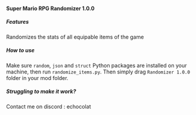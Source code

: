 #### Super Mario RPG Randomizer 1.0.0

##### Features

Randomizes the stats of all equipable items of the game

##### How to use

Make sure `random`, `json` and `struct` Python packages are installed on your machine, then run `randomize_items.py`. Then simply drag `Randomizer 1.0.0` folder in your mod folder.

##### Struggling to make it work?

Contact me on discord : echocolat